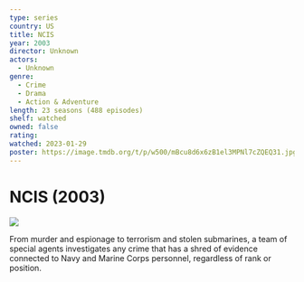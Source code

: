 ```yaml
---
type: series
country: US
title: NCIS
year: 2003
director: Unknown
actors:
  - Unknown
genre:
  - Crime
  - Drama
  - Action & Adventure
length: 23 seasons (488 episodes)
shelf: watched
owned: false
rating:
watched: 2023-01-29
poster: https://image.tmdb.org/t/p/w500/mBcu8d6x6zB1el3MPNl7cZQEQ31.jpg
---
```


# NCIS (2003)

![](https://image.tmdb.org/t/p/w500/mBcu8d6x6zB1el3MPNl7cZQEQ31.jpg)

From murder and espionage to terrorism and stolen submarines, a team of special agents investigates any crime that has a shred of evidence connected to Navy and Marine Corps personnel, regardless of rank or position.